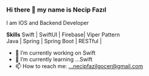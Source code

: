 ### Hi there 👋 my name is Necip Fazıl
I am IOS and Backend Developer 

****Skills****
Swift | SwiftUI | Firebase| Viper Pattern   
Java | Spring | Spring Boot |  RESTful |

- 🔭 I’m currently working on Swift
- 🌱 I’m currently learning ...Swift
- 📫 How to reach me: ...necipfazilgocer@gmail.com


